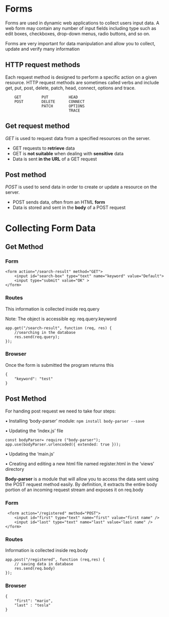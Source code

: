 # Forms

Forms are used in dynamic web applications to collect users input data. A web form may contain any number of input fields including type such as edit boxes, checkboxes, drop-down menus, radio buttons, and so on.

Forms are very important for data manipulation and allow you to collect, update and verify many
information

## HTTP request methods

Each request method is designed to perform a specific action on a given resource. HTTP request methods are sometimes called verbs and include get, put, post, delete, patch, head, connect, options and trace.

```
    GET         PUT         HEAD
    POST        DELETE      CONNECT
                PATCH       OPTIONS
                            TRACE
```

## Get request method

*GET* is used to request data from a specified resources on the server.

- GET requests to **retrieve** data
- GET is **not suitable** when dealing with **sensitive** data
- Data is sent **in the URL** of a GET request

## Post method

*POST* is used to send data in order to create or update a resource on the server.

- POST sends data, often from an HTML **form**
- Data is stored and sent in the **body** of a POST request

# Collecting Form Data

## Get Method

### Form

```
<form action="/search-result" method="GET">
    <input id="search-box" type="text" name="keyword" value="Default">
    <input type="submit" value="OK" >
</form>
```

### Routes

This information is collected inside req.query 

Note: The object is accessible eg: req.query.keyword

```
app.get("/search-result", function (req, res) {
    //searching in the database
    res.send(req.query);
});
```

### Browser

Once the form is submitted the program returns this

    {   
        "keyword": "test"
    }


## Post Method

For handing post request we need to take four steps:

• Installing ‘body-parser’ module: ```npm install body-parser --save```

• Updating the ‘index.js’ file

```
const bodyParser= require ("body-parser");
app.use(bodyParser.urlencoded({ extended: true }));
```

• Updating the ‘main.js’

• Creating and editing a new html file named register.html in the ‘views’ directory

**Body-parser** is a module that will allow you to access the data sent using the POST request method
easily. By definition, it extracts the entire body portion of an incoming request stream and exposes it
on req.body

### Form

```
 <form action="/registered" method="POST">
    <input id="first" type="text" name="first" value="first name" />
    <input id="last" type="text" name="last" value="last name" />
</form>
```

### Routes

Information is collected inside req.body

```
app.post("/registered", function (req,res) {
    // saving data in database
    res.send(req.body)
});
```

### Browser

    {
        "first": "mario",
        "last" : "tesla"
    }